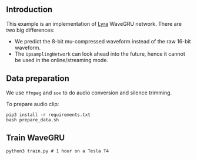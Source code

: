 ## Introduction

This example is an implementation of [Lyra](https://github.com/google/lyra) WaveGRU network. There are two big differences:

* We predict the 8-bit mu-compressed waveform instead of the raw 16-bit waveform.
* The `UpsamplingNetwork` can look ahead into the future, hence it cannot be used in the online/streaming mode.


## Data preparation

We use `ffmpeg` and `sox` to do audio conversion and silence trimming.


To prepare audio clip:

    pip3 install -r requirements.txt
    bash prepare_data.sh
    
## Train WaveGRU

    python3 train.py # 1 hour on a Tesla T4
